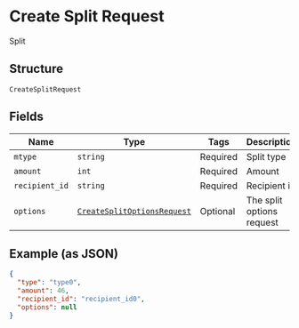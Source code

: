 
# Create Split Request

Split

## Structure

`CreateSplitRequest`

## Fields

| Name | Type | Tags | Description |
|  --- | --- | --- | --- |
| `mtype` | `string` | Required | Split type |
| `amount` | `int` | Required | Amount |
| `recipient_id` | `string` | Required | Recipient id |
| `options` | [`CreateSplitOptionsRequest`](/doc/models/create-split-options-request.md) | Optional | The split options request |

## Example (as JSON)

```json
{
  "type": "type0",
  "amount": 46,
  "recipient_id": "recipient_id0",
  "options": null
}
```


